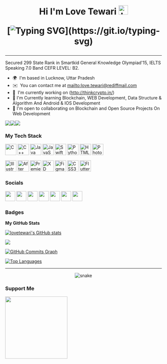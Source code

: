 <h1 align="center">Hi I'm Love Tewari 
  
<img src="https://raw.githubusercontent.com/aemmadi/aemmadi/master/wave.gif" alt="Love" width="30px">
  
[![Typing SVG](https://readme-typing-svg.herokuapp.com?font=poppins&size=23&duration=4000&color=F714ED&lines=A+Passionate+FullStack+Developer;A+Passionate+Designer;A+CSE+Undergrad;A+Open+Source+Contributer.)](https://git.io/typing-svg)
</h1>
  


--------------------

Secured 299 State Rank in Smartkid General Knowledge Olympiad'15, IELTS Speaking 7.0 Band CEFR LEVEL: B2.

* 🌍  I'm based in Lucknow, Uttar Pradesh
* ✉️  You can contact me at [mailto:love.tewari@rediffmail.com](mailto:mailto:love.tewari@rediffmail.com)
* 🚀  I'm currently working on (http://thinkcrypto.in/)
* 🧠  I'm Currently learning Blockchain, WEB Development, Data Structure & Algorithm And Android & IOS Development
* 🤝  I'm open to collaborating on Blockchain and Open Source Projects On Web Development

<a href="https://www.twitter.com/LoveTewarii" target="_blank" rel="noreferrer"><img
src="https://img.shields.io/twitter/follow/LoveTewarii?logo=twitter&style=for-the-badge&color=0891b2&labelColor=000000"
/></a><a href="https://www.github.com/lovetewari" target="_blank" rel="noreferrer"><img
src="https://img.shields.io/github/followers/lovetewari?logo=github&style=for-the-badge&color=0891b2&labelColor=000000" /></a><a href="https://www.twitch.tv/lovetewari" target="_blank" rel="noreferrer"><img
src="https://img.shields.io/twitch/status/lovetewari?logo=twitchsx&style=for-the-badge&color=0891b2&labelColor=000000&label=TWITCH+STATUS" /></a>

### My Tech Stack

<p align="left">
<a href="https://docs.microsoft.com/en-us/cpp/?view=msvc-170" target="_blank" rel="noreferrer"><img src="https://raw.githubusercontent.com/danielcranney/readme-generator/main/public/icons/skills/c-colored.svg" width="36" height="36" alt="C" /></a>
<a href="https://docs.microsoft.com/en-us/cpp/?view=msvc-170" target="_blank" rel="noreferrer"><img src="https://raw.githubusercontent.com/danielcranney/readme-generator/main/public/icons/skills/cplusplus-colored.svg" width="36" height="36" alt="C++" /></a>
<a href="https://www.oracle.com/java/" target="_blank" rel="noreferrer"><img src="https://raw.githubusercontent.com/danielcranney/readme-generator/main/public/icons/skills/java-colored.svg" width="36" height="36" alt="Java" /></a>
<a href="https://developer.mozilla.org/en-US/docs/Web/JavaScript" target="_blank" rel="noreferrer"><img src="https://raw.githubusercontent.com/danielcranney/readme-generator/main/public/icons/skills/javascript-colored.svg" width="36" height="36" alt="JavaScript" /></a>
   <a href="https://developer.apple.com/swift/" target="_blank" rel="noreferrer"><img src="https://raw.githubusercontent.com/danielcranney/readme-generator/main/public/icons/skills/swift-colored.svg" width="36" height="36" alt="Swift" /></a>
<a href="https://www.python.org/" target="_blank" rel="noreferrer"><img src="https://raw.githubusercontent.com/danielcranney/readme-generator/main/public/icons/skills/python-colored.svg" width="36" height="36" alt="Python" /></a>
<a href="https://developer.mozilla.org/en-US/docs/Glossary/HTML5" target="_blank" rel="noreferrer"><img src="https://raw.githubusercontent.com/danielcranney/readme-generator/main/public/icons/skills/html5-colored.svg" width="36" height="36" alt="HTML5" /></a>
<a href="https://www.adobe.com/uk/products/photoshop.html" target="_blank" rel="noreferrer"><img src="https://raw.githubusercontent.com/danielcranney/readme-generator/main/public/icons/skills/photoshop-colored-dark.svg" width="36" height="36" alt="Photoshop" /></a>

<a href="adobe.com/uk/products/illustrator.html" target="_blank" rel="noreferrer"><img src="https://raw.githubusercontent.com/danielcranney/readme-generator/main/public/icons/skills/illustrator-colored-dark.svg" width="36" height="36" alt="Illustrator" /></a>
<a href="https://www.adobe.com/uk/products/aftereffects.html" target="_blank" rel="noreferrer"><img src="https://raw.githubusercontent.com/danielcranney/readme-generator/main/public/icons/skills/aftereffects-colored-dark.svg" width="36" height="36" alt="After Effects" /></a>
<a href="https://www.adobe.com/uk/products/premiere.html" target="_blank" rel="noreferrer"><img src="https://raw.githubusercontent.com/danielcranney/readme-generator/main/public/icons/skills/premierepro-colored-dark.svg" width="36" height="36" alt="Premiere Pro" /></a>
<a href="https://www.adobe.com/uk/products/xd.html" target="_blank" rel="noreferrer"><img src="https://raw.githubusercontent.com/danielcranney/readme-generator/main/public/icons/skills/xd-colored-dark.svg" width="36" height="36" alt="XD" /></a>
<a href="https://www.figma.com/" target="_blank" rel="noreferrer"><img src="https://raw.githubusercontent.com/danielcranney/readme-generator/main/public/icons/skills/figma-colored.svg" width="36" height="36" alt="Figma" /></a>
  <a href="https://www.w3.org/TR/CSS/#css" target="_blank" rel="noreferrer"><img src="https://raw.githubusercontent.com/danielcranney/readme-generator/main/public/icons/skills/css3-colored.svg" width="36" height="36" alt="CSS3" /></a>
   <a href="https://flutter.dev/" target="_blank" rel="noreferrer"><img src="https://raw.githubusercontent.com/danielcranney/readme-generator/main/public/icons/skills/flutter-colored.svg" width="36" height="36" alt="Flutter" /></a> 
                                
</p>



### Socials

<p align="left"> <a href="https://discord.com/users/Love Tewari#2217" target="_blank" rel="noreferrer"><img src="https://raw.githubusercontent.com/danielcranney/readme-generator/main/public/icons/socials/discord.svg" width="32" height="32" /></a> <a href="https://www.facebook.com/LoveTewari" target="_blank" rel="noreferrer"><img src="https://raw.githubusercontent.com/danielcranney/readme-generator/main/public/icons/socials/facebook.svg" width="32" height="32" /></a> <a href="https://www.github.com/lovetewari" target="_blank" rel="noreferrer"><img src="https://raw.githubusercontent.com/danielcranney/readme-generator/main/public/icons/socials/github-dark.svg" width="32" height="32" /></a> <a href="http://www.instagram.com/itsmelovetewari" target="_blank" rel="noreferrer"><img src="https://raw.githubusercontent.com/danielcranney/readme-generator/main/public/icons/socials/instagram.svg" width="32" height="32" /></a> <a href="https://www.linkedin.com/in/love-tewari-28b907222" target="_blank" rel="noreferrer"><img src="https://raw.githubusercontent.com/danielcranney/readme-generator/main/public/icons/socials/linkedin.svg" width="32" height="32" /></a> <a href="https://www.twitter.com/LoveTewarii" target="_blank" rel="noreferrer"><img src="https://raw.githubusercontent.com/danielcranney/readme-generator/main/public/icons/socials/twitter.svg" width="32" height="32" /></a> <a href="https://www.twitch.tv/lovetewari" target="_blank" rel="noreferrer"><img src="https://raw.githubusercontent.com/danielcranney/readme-generator/main/public/icons/socials/twitch.svg" width="32" height="32" /></a></p>

### Badges

<b>My GitHub Stats</b>

<a href="http://www.github.com/lovetewari"><img src="https://github-readme-stats.vercel.app/api?username=lovetewari&show_icons=true&hide=&count_private=true&title_color=ef4444&text_color=ffffff&icon_color=0891b2&bg_color=000000&hide_border=true&show_icons=true" alt="lovetewari's GitHub stats" /></a>

<a href="http://www.github.com/lovetewari"><img src="https://github-readme-streak-stats.herokuapp.com/?user=lovetewari&stroke=ffffff&background=000000&ring=ef4444&fire=ef4444&currStreakNum=ffffff&currStreakLabel=ef4444&sideNums=ffffff&sideLabels=ffffff&dates=ffffff&hide_border=true" /></a>

<a href="http://www.github.com/lovetewari"><img src="https://activity-graph.herokuapp.com/graph?username=lovetewari&bg_color=000000&color=ffffff&line=0891b2&point=ffffff&area_color=000000&area=true&hide_border=true&custom_title=GitHub%20Commits%20Graph" alt="GitHub Commits Graph" /></a>

<a href="https://github.com/lovetewari" align="left"><img src="https://github-readme-stats.vercel.app/api/top-langs/?username=lovetewari&langs_count=10&title_color=ef4444&text_color=ffffff&icon_color=0891b2&bg_color=000000&hide_border=true&locale=en&custom_title=Top%20%Languages" alt="Top Languages" /></a>

<hr>

<p align="center">
  <img src="https://github.com/ishikkkkaaaa/ishikkkkaaaa/raw/output/github-contribution-grid-snake.svg" alt="snake"></center>
</p>



### Support Me

<a href="https://www.buymeacoffee.com/LoveTewari"><img src="https://cdn.buymeacoffee.com/buttons/v2/default-yellow.png" width="200" /></a>


